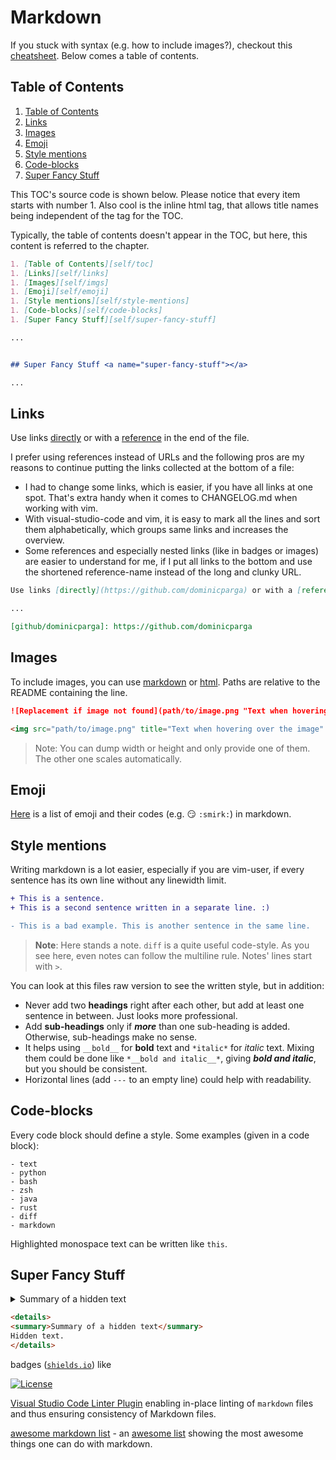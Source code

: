 # Markdown

If you stuck with syntax (e.g. how to include images?), checkout this [cheatsheet][github/adam-p/markdown-here/wiki/cheatsheet].
Below comes a table of contents.


## Table of Contents <a name="toc"></a>

1. [Table of Contents][self/toc]
1. [Links][self/links]
1. [Images][self/imgs]
1. [Emoji][self/emoji]
1. [Style mentions][self/style-mentions]
1. [Code-blocks][self/code-blocks]
1. [Super Fancy Stuff][self/super-fancy-stuff]

This TOC's source code is shown below.
Please notice that every item starts with number 1.
Also cool is the inline html tag, that allows title names being independent of the tag for the TOC.

Typically, the table of contents doesn't appear in the TOC, but here, this content is referred to the chapter.

```markdown
1. [Table of Contents][self/toc]
1. [Links][self/links]
1. [Images][self/imgs]
1. [Emoji][self/emoji]
1. [Style mentions][self/style-mentions]
1. [Code-blocks][self/code-blocks]
1. [Super Fancy Stuff][self/super-fancy-stuff]

...


## Super Fancy Stuff <a name="super-fancy-stuff"></a>

...
```


## Links <a name="links"></a>

Use links [directly](https://github.com/dominicparga) or with a [reference][github/dominicparga] in the end of the file.

I prefer using references instead of URLs and the following pros are my reasons to continue putting the links collected at the bottom of a file:

- I had to change some links, which is easier, if you have all links at one spot. That's extra handy when it comes to CHANGELOG.md when working with vim.
- With visual-studio-code and vim, it is easy to mark all the lines and sort them alphabetically, which groups same links and increases the overview.
- Some references and especially nested links (like in badges or images) are easier to understand for me, if I put all links to the bottom and use the shortened reference-name instead of the long and clunky URL.

```markdown
Use links [directly](https://github.com/dominicparga) or with a [reference][github/dominicparga] in the end of the file.

...

[github/dominicparga]: https://github.com/dominicparga
```


## Images <a name="imgs"></a>

To include images, you can use [markdown][github/adam-p/markdown-here/wiki/cheatsheet/images] or [html][stackoverflow/md-image-via-html].
Paths are relative to the README containing the line.

```markdown
![Replacement if image not found](path/to/image.png "Text when hovering over the image")
```

```html
<img src="path/to/image.png" title="Text when hovering over the image" alt="Replacement if image not found" width="256" height="256"/>
```

> Note: You can dump width or height and only provide one of them.
> The other one scales automatically.


## Emoji <a name="emoji"></a>

[Here][github/rxaviers/list-of-emojis] is a list of emoji and their codes (e.g. :smirk: `:smirk:`) in markdown.


## Style mentions <a name="style-mentions"></a>

Writing markdown is a lot easier, especially if you are vim-user, if every sentence has its own line without any linewidth limit.

```diff
+ This is a sentence.
+ This is a second sentence written in a separate line. :)

- This is a bad example. This is another sentence in the same line.
```

> __Note__: Here stands a note.
> `diff` is a quite useful code-style.
> As you see here, even notes can follow the multiline rule.
> Notes' lines start with `>`.

You can look at this files raw version to see the written style, but in addition:

- Never add two __headings__ right after each other, but add at least one sentence in between.
  Just looks more professional.
- Add __sub-headings__ only if *__more__* than one sub-heading is added.
  Otherwise, sub-headings make no sense.
- It helps using `__bold__` for __bold__ text and `*italic*` for *italic* text.
  Mixing them could be done like `*__bold and italic__*`, giving *__bold and italic__*, but you should be consistent.
- Horizontal lines (add `---` to an empty line) could help with readability.


## Code-blocks <a name="code-blocks"></a>

Every code block should define a style.
Some examples (given in a code block):

```text
- text
- python
- bash
- zsh
- java
- rust
- diff
- markdown
```

Highlighted monospace text can be written like `this`.


## Super Fancy Stuff <a name="super-fancy-stuff"></a>

<details>
<summary>Summary of a hidden text</summary>
Hidden text hihi.
</details>

```markdown
<details>
<summary>Summary of a hidden text</summary>
Hidden text.
</details>
```

badges ([`shields.io`][shields]) like

[![License][github/self/license/badge]][github/self/license]

[Visual Studio Code Linter Plugin][vscode/marketplace/markdownlint] enabling in-place linting of `markdown` files and thus ensuring consistency of Markdown files.

[awesome markdown list][github/mundimark/awesome-markdown] - an [awesome list][github/topics/awesome-list] showing the most awesome things one can do with markdown.


[github/adam-p/markdown-here/wiki/cheatsheet]: https://github.com/adam-p/markdown-here/wiki/Markdown-Cheatsheet
[github/adam-p/markdown-here/wiki/cheatsheet/images]: https://github.com/adam-p/markdown-here/wiki/Markdown-Cheatsheet#images
[github/dominicparga]: https://github.com/dominicparga
[github/mundimark/awesome-markdown]: https://github.com/mundimark/awesome-markdown/pull/26/files
[github/rxaviers/list-of-emojis]: https://gist.github.com/rxaviers/7360908
[github/self/license]: https://github.com/dominicparga/howto/blob/master/LICENSE
[github/self/license/badge]: https://img.shields.io/github/license/dominicparga/howto
[github/topics/awesome-list]: https://github.com/topics/awesome-list
[self/code-blocks]: #code-blocks
[self/emoji]: #emoji
[self/imgs]: #imgs
[self/links]: #links
[self/style-mentions]: #style-mentions
[self/super-fancy-stuff]: #super-fancy-stuff
[self/toc]: #toc
[shields]: https://shields.io
[stackoverflow/md-image-via-html]: https://stackoverflow.com/a/14747656
[vscode/marketplace/markdownlint]: https://marketplace.visualstudio.com/items?itemName=DavidAnson.vscode-markdownlint
